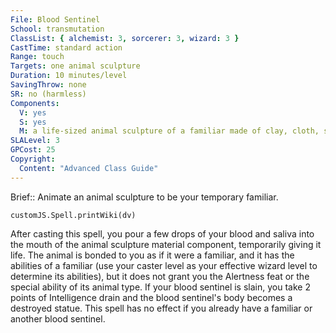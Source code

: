 ```yaml
---
File: Blood Sentinel
School: transmutation
ClassList: { alchemist: 3, sorcerer: 3, wizard: 3 }
CastTime: standard action
Range: touch
Targets: one animal sculpture
Duration: 10 minutes/level
SavingThrow: none
SR: no (harmless)
Components:
  V: yes
  S: yes
  M: a life-sized animal sculpture of a familiar made of clay, cloth, stone, or wood, plus mandrake root worth 25 gp
SLALevel: 3
GPCost: 25
Copyright:
  Content: "Advanced Class Guide"
---
```

Brief:: Animate an animal sculpture to be your temporary familiar.

```dataviewjs
customJS.Spell.printWiki(dv)
```

After casting this spell, you pour a few drops of your blood and saliva into the mouth of the animal sculpture material component, temporarily giving it life. The animal is bonded to you as if it were a familiar, and it has the abilities of a familiar (use your caster level as your effective wizard level to determine its abilities), but it does not grant you the Alertness feat or the special ability of its animal type. If your blood sentinel is slain, you take 2 points of Intelligence drain and the blood sentinel's body becomes a destroyed statue. This spell has no effect if you already have a familiar or another blood sentinel.
